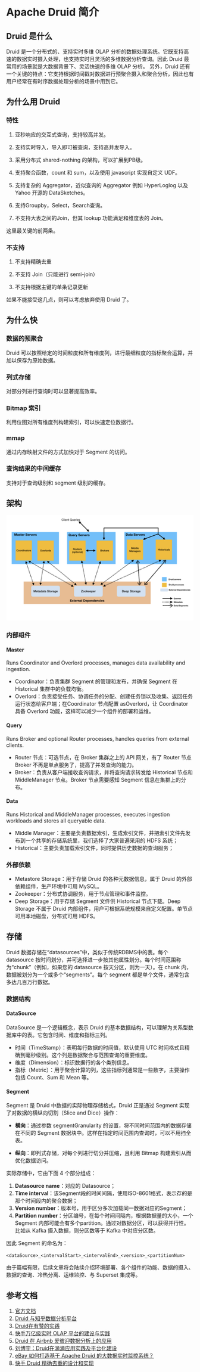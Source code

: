 # Apache Druid 简介

## Druid 是什么

Druid 是一个分布式的、支持实时多维 OLAP 分析的数据处理系统。它既支持高速的数据实时摄入处理，也支持实时且灵活的多维数据分析查询。因此 Druid 最常用的场景就是大数据背景下、灵活快速的多维 OLAP 分析。 另外，Druid 还有一个关键的特点：它支持根据时间戳对数据进行预聚合摄入和聚合分析，因此也有用户经常在有时序数据处理分析的场景中用到它。

## 为什么用 Druid

### 特性

1. 亚秒响应的交互式查询，支持较高并发。

2. 支持实时导入，导入即可被查询，支持高并发导入。

3. 采用分布式 shared-nothing 的架构，可以扩展到PB级。

4. 支持聚合函数，count 和 sum，以及使用 javascript 实现自定义 UDF。

5. 支持复杂的 Aggregator，近似查询的 Aggregator 例如 HyperLoglog 以及 Yahoo 开源的 DataSketches。

6. 支持Groupby，Select，Search查询。

7. 不支持大表之间的Join，但其 lookup 功能满足和维度表的 Join。

这里最关键的前两条。

### 不支持

1. 不支持精确去重

2. 不支持 Join（只能进行 semi-join）

3. 不支持根据主键的单条记录更新

如果不能接受这几点，则可以考虑放弃使用 Druid 了。

## 为什么快

### 数据的预聚合

Druid 可以按照给定的时间粒度和所有维度列，进行最细粒度的指标聚合运算，并加以保存为原始数据。

### 列式存储

对部分列进行查询时可以显著提高效率。

### Bitmap 索引

利用位图对所有维度列构建索引，可以快速定位数据行。

### mmap

通过内存映射文件的方式加快对于 Segment 的访问。

### 查询结果的中间缓存

支持对于查询级别和 segment 级别的缓存。

## 架构

![](../img/druid/druid-architecture.png)

### 内部组件

#### Master

Runs Coordinator and Overlord processes, manages data availability and ingestion.

* Coordinator：负责集群 Segment 的管理和发布，并确保 Segment 在 Historical 集群中的负载均衡。
* Overlord：负责接受任务、协调任务的分配、创建任务锁以及收集、返回任务运行状态给客户端；在Coordinator 节点配置 asOverlord，让 Coordinator 具备 Overlord 功能，这样可以减少一个组件的部署和运维。

#### Query

Runs Broker and optional Router processes, handles queries from external clients.

* Router 节点：可选节点，在 Broker 集群之上的 API 网关，有了 Router 节点 Broker 不再是单点服务了，提高了并发查询的能力。
* Broker：负责从客户端接收查询请求，并将查询请求转发给 Historical 节点和 MiddleManager 节点。Broker 节点需要感知 Segment 信息在集群上的分布。

#### Data

Runs Historical and MiddleManager processes, executes ingestion workloads and stores all queryable data.

* Middle Manager：主要是负责数据索引，生成索引文件，并把索引文件先发布到一个共享的存储系统里，我们选择了大家普遍采用的 HDFS 系统；
* Historical：主要负责加载索引文件，同时提供历史数据的查询服务；

### 外部依赖

* Metastore Storage：用于存储 Druid 的各种元数据信息，属于 Druid 的外部依赖组件，生产环境中可用 MySQL。
* Zookeeper：分布式协调服务，用于节点管理和事件监控。
* Deep Storage：用于存储 Segment 文件供 Historical 节点下载。Deep Storage 不属于 Druid 内部组件，用户可根据系统规模来自定义配置。单节点可用本地磁盘，分布式可用 HDFS。

## 存储
Druid 数据存储在“datasources”中，类似于传统RDBMS中的表。每个 datasource 按时间划分，并可选择进一步按其他属性划分。每个时间范围称为“chunk”（例如，如果您的 datasource 按天分区，则为一天）。在 chunk 内，数据被划分为一个或多个“segments”。每个 segment 都是单个文件，通常包含多达几百万行数据。

### 数据结构

#### DataSource

DataSource 是一个逻辑概念，表示 Druid 的基本数据结构，可以理解为关系型数据库中的表。它包含时间、维度和指标三列。

- 时间（TimeStamp）：表明每行数据的时间值，默认使用 UTC 时间格式且精确到毫秒级别。这个列是数据聚合与范围查询的重要维度。
- 维度（Dimension）：标识数据行的各个类别信息。
- 指标（Metric）：用于聚合计算的列，这些指标列通常是一些数字，主要操作包括 Count、Sum 和 Mean 等。

#### Segment

Segment 是 Druid 中数据的实际物理存储格式，Druid 正是通过 Segment 实现了对数据的横纵向切割（Slice and Dice）操作：

* **横向**：通过参数 segmentGranularity 的设置，将不同时间范围内的数据存储在不同的 Segment 数据块中。这样在指定时间范围内查询时，可以不用扫全表。

* **纵向**：即列式存储，对每个列进行切分并压缩，且利用 Bitmap 构建索引从而优化数据访问。

实际存储中，它由下面 4 个部分组成：

1. **Datasource name**：对应的 Datasource；
2. **Time interval**：该Segment段的时间间隔，使用ISO-8601格式，表示存的是那个时间段内的聚合数据；
3. **Version number**：版本号，用于区分多次加载同一数据对应的Segment；
4. **Partition number**：分区编号，在每个时间间隔内，根据数据量的大小，一个 Segment 内部可能会有多个partition。通过对数据分区，可以获得并行性。比如从 Kafka 摄入数据，则分区数等于 Kafka 中对应分区数。

因此 Segment 的命名为：

```<dataSource>_<intervalStart>_<intervalEnd>_<version>_<partitionNum>```

由于篇幅有限，后续文章将会陆续介绍环境部署、各个组件的功能、数据的摄入、数据的查询、冷热分离、运维监控、与 Superset 集成等。

## 参考文档

1. [官方文档](https://druid.apache.org/docs/latest/design/)
2. [Druid 与知乎数据分析平台](https://zhuanlan.zhihu.com/p/48046671)
3. [Druid在有赞的实践](https://zhuanlan.zhihu.com/p/57633799)
4. [快手万亿级实时 OLAP 平台的建设与实践](https://www.infoq.cn/article/IWfHmTig_KNAeEJKF8eS)
5. [Druid 在 Airbnb 爱彼迎数据分析上的应用](https://zhuanlan.zhihu.com/p/70093649)
6. [刘博宇：Druid在滴滴应用实践及平台化建设](https://yq.aliyun.com/articles/600128?utm_content=m_1000000412)
7. [eBay 如何打造基于 Apache Druid 的大数据实时监控系统？](https://www.infoq.cn/article/b3e87oLMGFD-4o63yStu)
8. [快手 Druid 精确去重的设计和实现](https://www.infoq.cn/article/YdPlYzWCCQ5sPR_iKtVz)